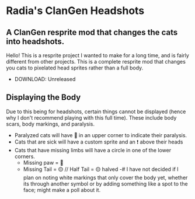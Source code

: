 # Radia's ClanGen Headshots
A ClanGen resprite mod that changes the cats into headshots.
---
Hello! This is a resprite project I wanted to make for a long time, and is fairly different from other projects. This is a complete resprite mod that changes you cats to pixelated head sprites rather than a full body.
- DOWNLOAD: Unreleased
## Displaying the Body
Due to this being for headshots, certain things cannot be displayed (hence why I don't recommend playing with this full time). These include body scars, body markings, and paralysis.
- Paralyzed cats will have 🔴 in an upper corner to indicate their paralysis.
- Cats that are sick will have a custom sprite and an ❗ above their heads
- Cats that have missing limbs will have a circle in one of the lower corners.
   - Missing paw = 🔵
   - Missing Tail = 🟡 // Half Tail = 🟡 halved
-# I have not decided if I plan on noting white markings that only cover the body yet, whether its through another symbol or by adding something like a spot to the face; might make a poll about it.
